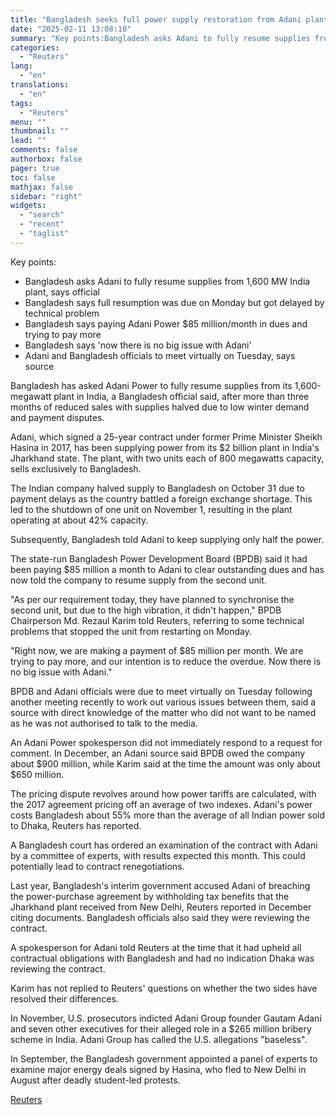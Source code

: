 ```yaml
---
title: "Bangladesh seeks full power supply restoration from Adani plant"
date: "2025-02-11 13:08:10"
summary: "Key points:Bangladesh asks Adani to fully resume supplies from 1,600 MW India plant, says officialBangladesh says full resumption was due on Monday but got delayed by technical problemBangladesh says paying Adani Power $85 million/month in dues and trying to pay moreBangladesh says 'now there is no big issue with Adani'Adani..."
categories:
  - "Reuters"
lang:
  - "en"
translations:
  - "en"
tags:
  - "Reuters"
menu: ""
thumbnail: ""
lead: ""
comments: false
authorbox: false
pager: true
toc: false
mathjax: false
sidebar: "right"
widgets:
  - "search"
  - "recent"
  - "taglist"
---
```


Key points:

* Bangladesh asks Adani to fully resume supplies from 1,600 MW India plant, says official
* Bangladesh says full resumption was due on Monday but got delayed by technical problem
* Bangladesh says paying Adani Power $85 million/month in dues and trying to pay more
* Bangladesh says 'now there is no big issue with Adani'
* Adani and Bangladesh officials to meet virtually on Tuesday, says source

Bangladesh has asked Adani Power to fully resume supplies from its 1,600-megawatt plant in India, a Bangladesh official said, after more than three months of reduced sales with supplies halved due to low winter demand and payment disputes.

Adani, which signed a 25-year contract under former Prime Minister Sheikh Hasina in 2017, has been supplying power from its $2 billion plant in India's Jharkhand state. The plant, with two units each of 800 megawatts capacity, sells exclusively to Bangladesh.

The Indian company halved supply to Bangladesh on October 31 due to payment delays as the country battled a foreign exchange shortage. This led to the shutdown of one unit on November 1, resulting in the plant operating at about 42% capacity.

Subsequently, Bangladesh told Adani to keep supplying only half the power.

The state-run Bangladesh Power Development Board (BPDB) said it had been paying $85 million a month to Adani to clear outstanding dues and has now told the company to resume supply from the second unit.

"As per our requirement today, they have planned to synchronise the second unit, but due to the high vibration, it didn't happen," BPDB Chairperson Md. Rezaul Karim told Reuters, referring to some technical problems that stopped the unit from restarting on Monday.

"Right now, we are making a payment of $85 million per month. We are trying to pay more, and our intention is to reduce the overdue. Now there is no big issue with Adani."

BPDB and Adani officials were due to meet virtually on Tuesday following another meeting recently to work out various issues between them, said a source with direct knowledge of the matter who did not want to be named as he was not authorised to talk to the media.

An Adani Power spokesperson did not immediately respond to a request for comment. In December, an Adani source said BPDB owed the company about $900 million, while Karim said at the time the amount was only about $650 million.

The pricing dispute revolves around how power tariffs are calculated, with the 2017 agreement pricing off an average of two indexes. Adani's power costs Bangladesh about 55% more than the average of all Indian power sold to Dhaka, Reuters has reported.

A Bangladesh court has ordered an examination of the contract with Adani by a committee of experts, with results expected this month. This could potentially lead to contract renegotiations.

Last year, Bangladesh's interim government accused Adani of breaching the power-purchase agreement by withholding tax benefits that the Jharkhand plant received from New Delhi, Reuters reported in December citing documents. Bangladesh officials also said they were reviewing the contract.

A spokesperson for Adani told Reuters at the time that it had upheld all contractual obligations with Bangladesh and had no indication Dhaka was reviewing the contract.

Karim has not replied to Reuters' questions on whether the two sides have resolved their differences.

In November, U.S. prosecutors indicted Adani Group founder Gautam Adani and seven other executives for their alleged role in a $265 million bribery scheme in India. Adani Group has called the U.S. allegations "baseless".

In September, the Bangladesh government appointed a panel of experts to examine major energy deals signed by Hasina, who fled to New Delhi in August after deadly student-led protests.

[Reuters](https://www.tradingview.com/news/reuters.com,2025:newsml_L1N3P2052:0-bangladesh-seeks-full-power-supply-restoration-from-adani-plant/)

